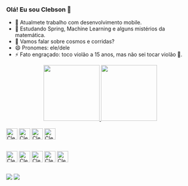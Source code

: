 ### Olá! Eu sou Clebson 👋

- 🔭 Atualmete trabalho com desenvolvimento mobile.
- 🌱 Estudando Spring, Machine Learning e alguns mistérios da matemática.
- 💬 Vamos falar sobre cosmos e corridas?
- 😄 Pronomes: ele/dele
- ⚡ Fato engraçado: toco violão a 15 anos, mas não sei tocar violão 🎸.

<div align="center">
  <a href="https://github.com/clebemachado">
  <img height="150em" src="https://github-readme-stats.vercel.app/api?username=clebemachado&show_icons=true&theme=dracula&include_all_commits=true&count_private=true"/>
  <img height="150em" src="https://github-readme-stats.vercel.app/api/top-langs/?username=clebemachado&layout=compact&langs_count=7&theme=dracula"/></a>
</div>
  
<div style="display: inline_block"><br>
  <img align="center" alt="Cleber-FLUTTER"  height="30" max-width: 100%; src="https://user-images.githubusercontent.com/66011013/140328498-d3617f1e-9b40-41b8-a15a-3c2d3eab1f2e.jpg">
  <img align="center" alt="Cleber-DART" height="30" max-width: 100%; src="https://user-images.githubusercontent.com/66011013/140328409-5fc567ce-1e08-44dd-ae27-364ca82b41eb.png">
  <img align="center" alt="Cleber-JAVA" height="30" max-width: 100%; src="https://camo.githubusercontent.com/771cc18a712bf9edb0925a86164c34b0d803c4d9177dd4467eff7b777109c723/68747470733a2f2f696d672e736869656c64732e696f2f62616467652f4a6176612d4544384230303f7374796c653d666f722d7468652d6261646765266c6f676f3d6a617661266c6f676f436f6c6f723d7768697465">
  <img align="center" alt="Cleber-Python" height="30" max-width: 100%; src="https://camo.githubusercontent.com/c676b5f90a1650624a0a9832d7954edda1db39ad3347d90c8c51e88ff2f92252/68747470733a2f2f696d672e736869656c64732e696f2f62616467652f507974686f6e2d4646443433423f7374796c653d666f722d7468652d6261646765266c6f676f3d707974686f6e266c6f676f436f6c6f723d6461726b677265656e">
</div>

 <div style="display: inline_block"><br>
  <p>
  <img align="center" alt="Cleber-FLUTTER" height="30" max-width: 100%; src="https://camo.githubusercontent.com/b250c050f7ca2b17da84ca46f015c6ee87d709380ae354cbb5cc60e3f2156118/68747470733a2f2f696d672e736869656c64732e696f2f62616467652f506f737467726553514c2d3032324135463f7374796c653d666c6174266c6f676f3d706f737467726573716c">
  <img align="center" alt="Cleber-DART" height="30" max-width: 100%; src="https://camo.githubusercontent.com/bfdf688a2fb246b81335cca780cb3c925ac05dd6b78b5e219de8817f8789cf43/68747470733a2f2f696d672e736869656c64732e696f2f62616467652f4d7953514c2d3032324135463f7374796c653d666c6174266c6f676f3d6d7973716c">
  <img align="center" alt="Cleber-JAVA" height="30"max-width: 100%;  src="https://camo.githubusercontent.com/ee0ffb9a37b6a8a67c959994575f5085f623a47ff92f63bd64a4f578ba68e51b/68747470733a2f2f696d672e736869656c64732e696f2f62616467652f56697375616c25323053747564696f253230436f64652d3032324135463f7374796c653d666c6174266c6f676f3d76697375616c2d73747564696f2d636f6465">
  <img align="center" alt="Cleber-Python" height="30" max-width: 100%; src="https://camo.githubusercontent.com/eb1721bf7ff6aec69e862c647874269ac3f8e3d76e2bcd572fd4b2f94e8b422a/68747470733a2f2f696d672e736869656c64732e696f2f62616467652f416e64726f696425323053747564696f2d3032324135463f7374796c653d666c6174266c6f676f3d616e64726f69642d73747564696f">
   <img align="center" alt="Cleber-Python" height="30" max-width: 100%; src="https://camo.githubusercontent.com/14209f56173800cdbe8cee8fcdc5e439b4f6fb626ac95e7fd624a73ad6a4f3e7/68747470733a2f2f696d672e736869656c64732e696f2f62616467652f496e74656c696a2d3032324135463f7374796c653d666c6174266c6f676f3d6a6574627261696e73">
  </p>
</div>
 <br/>
<div> 
  <a href = "mailto:clebmachado.em@gmail.com"><img src="https://img.shields.io/badge/-Gmail-%23333?style=for-the-badge&logo=gmail&logoColor=white" target="_blank"></a>
  <a href="https://www.linkedin.com/in/clebson-mendon%C3%A7a-691177195/" target="_blank"><img src="https://img.shields.io/badge/-LinkedIn-%230077B5?style=for-the-badge&logo=linkedin&logoColor=white" target="_blank"></a> 
 
 
</div>
